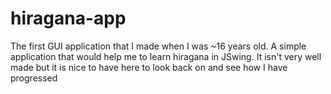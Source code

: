 # hiragana-app
The first GUI application that I made when I was ~16 years old. A simple application that would help me to learn hiragana in JSwing. 
It isn't very well made but it is nice to have here to look back on and see how I have progressed
